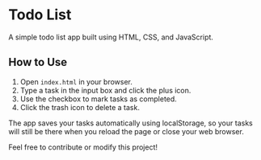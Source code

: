 # Todo List
A simple todo list app built using HTML, CSS, and JavaScript.

## How to Use
1. Open `index.html` in your browser.
2. Type a task in the input box and click the plus icon.
3. Use the checkbox to mark tasks as completed.
4. Click the trash icon to delete a task.

The app saves your tasks automatically using localStorage, so your tasks will still be there when you reload the page or close your web browser.

Feel free to contribute or modify this project!
